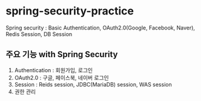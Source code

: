 # spring-security-practice
Spring security : Basic Authentication, OAuth2.0(Google, Facebook, Naver), Redis Session, DB Session

## 주요 기능 with Spring Security
1. Authentication : 회원가입, 로그인
2. OAuth2.0 : 구글, 페이스북, 네이버 로그인
3. Session : Reids session, JDBC(MariaDB) session, WAS session
4. 권한 관리
